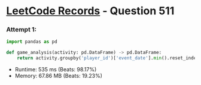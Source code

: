 # [LeetCode Records](../README.md) - Question 511 

### Attempt 1: 
```py
import pandas as pd

def game_analysis(activity: pd.DataFrame) -> pd.DataFrame:
    return activity.groupby('player_id')['event_date'].min().reset_index(name='first_login')
```
- Runtime: 535 ms (Beats: 98.17%)
- Memory: 67.86 MB (Beats: 19.23%)

<br>

